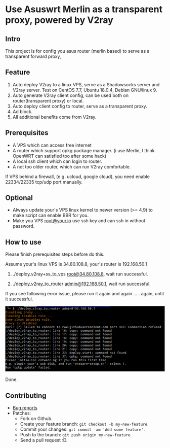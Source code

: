 # Use Asuswrt Merlin as a transparent proxy, powered by V2ray

## Intro

This project is for config you asus router (merlin based) to serve as a transparent forward proxy,

## Feature
1. Auto deploy V2ray to a linux VPS, serve as a Shadowsocks server and V2ray server.
   Test on CentOS 7.7, Ubuntu 18.0.4, Debian GNU/linux 9.
2. Auto generate V2ray client config, can be used both on router(transparent proxy) or local.
2. Auto deploy client config to router, serve as a transparent proxy.
3. Ad block.
4. All additional benefits come from V2ray.

## Prerequisites

- A VPS which can access free internet
- A router which support opkg package manager. (i use Merlin, I think OpenWRT can satisfied too after some hack)
- A local ssh client which can login to router.
- A not too older router, which can run V2ray comfortable.

If VPS behind a firewall, (e.g. ucloud, google cloud), you need enable 22334/22335 tcp/udp port manually.

## Optional

- Always update your's VPS linux kernel to newer version (>= 4.9) to make script can enable BBR for you.
- Make you VPS root@your.ip use ssh key and can ssh in without password.

## How to use

Please finish prerequisites steps before do this.

Assume your's linux VPS is 34.80.108.8, your's router is 192.168.50.1

1) ./deploy_v2ray+ss_to_vps root@34.80.108.8, wait run successful.

2) ./deploy_v2ray_to_router admin@192.168.50.1, wait run successful.

If you see following error issue, please run it again and again ..... again, until it successful.

![error_msg](/image.png)

Done.

## Contributing

  * [Bug reports](https://github.com/zw963/asuswrt-merlin-v2ray/issues)
  * Patches:
    * Fork on Github.
    * Create your feature branch: `git checkout -b my-new-feature`.
    * Commit your changes: `git commit -am 'Add some feature'`.
    * Push to the branch: `git push origin my-new-feature`.
    * Send a pull request :D.
